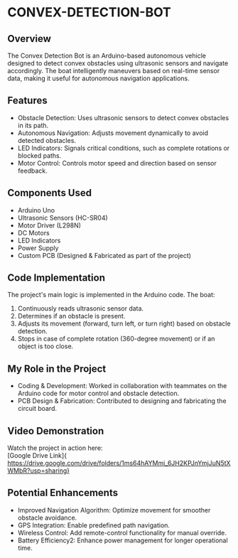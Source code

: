 # CONVEX-DETECTION-BOT

## Overview
The Convex Detection Bot is an Arduino-based autonomous vehicle designed to detect convex obstacles using ultrasonic sensors and navigate accordingly. The boat intelligently maneuvers based on real-time sensor data, making it useful for autonomous navigation applications.

## Features
- Obstacle Detection: Uses ultrasonic sensors to detect convex obstacles in its path.
- Autonomous Navigation: Adjusts movement dynamically to avoid detected obstacles.
- LED Indicators: Signals critical conditions, such as complete rotations or blocked paths.
- Motor Control: Controls motor speed and direction based on sensor feedback.

## Components Used
- Arduino Uno
- Ultrasonic Sensors (HC-SR04)
- Motor Driver (L298N)
- DC Motors
- LED Indicators
- Power Supply
- Custom PCB (Designed & Fabricated as part of the project)

## Code Implementation
The project's main logic is implemented in the Arduino code. The boat:
1. Continuously reads ultrasonic sensor data.
2. Determines if an obstacle is present.
3. Adjusts its movement (forward, turn left, or turn right) based on obstacle detection.
4. Stops in case of complete rotation (360-degree movement) or if an object is too close.

## My Role in the Project
- Coding & Development: Worked in collaboration with teammates on the Arduino code for motor control and obstacle detection.
- PCB Design & Fabrication: Contributed to designing and fabricating the circuit board.

## Video Demonstration
Watch the project in action here:  
[Google Drive Link]{ https://drive.google.com/drive/folders/1ms64hAYMmi_6JH2KPJnYmjJuN5tXWMbR?usp=sharing}

## Potential Enhancements
- Improved Navigation Algorithm: Optimize movement for smoother obstacle avoidance.
- GPS Integration: Enable predefined path navigation.
- Wireless Control: Add remote-control functionality for manual override.
- Battery Efficiency2: Enhance power management for longer operational time.






